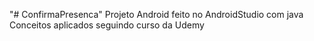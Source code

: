 "# ConfirmaPresenca" 
Projeto Android feito no AndroidStudio com java 
Conceitos aplicados seguindo curso da Udemy   
